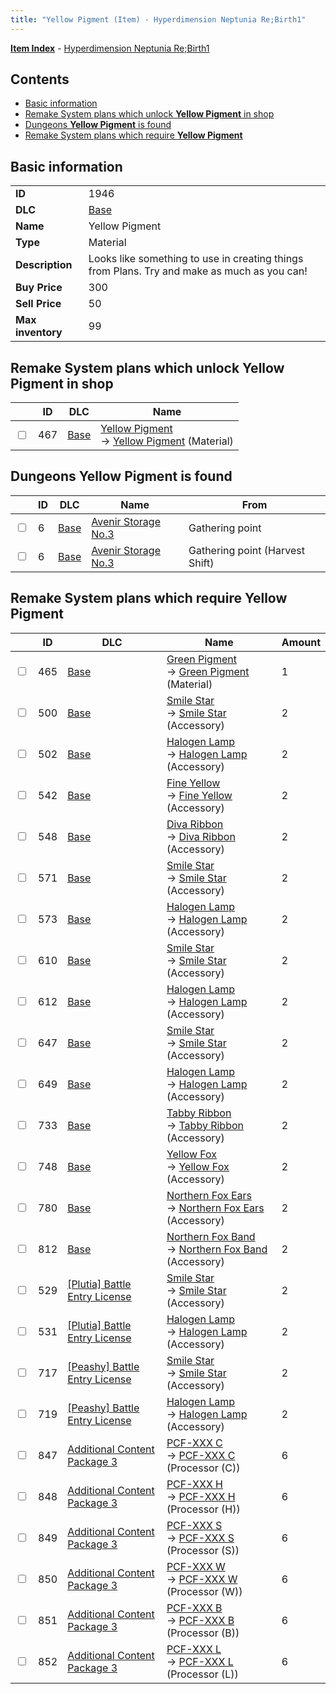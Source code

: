 ```yaml
---
title: "Yellow Pigment (Item) - Hyperdimension Neptunia Re;Birth1"
---
```


[**Item Index**](/neptunia/rb1/item/index.html) - [Hyperdimension Neptunia Re;Birth1](/neptunia/rb1)

## Contents

- [Basic information](#basic-information)
- [Remake System plans which unlock **Yellow Pigment** in shop](#remake-system-plans-which-unlock-yellow-pigment-in-shop)
- [Dungeons **Yellow Pigment** is found](#dungeons-yellow-pigment-is-found)
- [Remake System plans which require **Yellow Pigment**](#remake-system-plans-which-require-yellow-pigment)

## Basic information

|   |   |
| -- | -- |
| **ID** | 1946 |
| **DLC** | [Base](/neptunia/rb1/dlc/1-base.html) |
| **Name** | Yellow Pigment |
| **Type** | Material |
| **Description** | Looks like something to use in creating things from Plans. Try and make as much as you can! |
| **Buy Price** | 300 |
| **Sell Price** | 50 |
| **Max inventory** | 99 |

## Remake System plans which unlock **Yellow Pigment** in shop

|    | ID | DLC | Name |
| -- | -- | --- | ---- |
| <input type="checkbox" id="rb1-remake-1-467" class="trackbox" /> | 467 | [Base](/neptunia/rb1/dlc/1-base.html) | [Yellow Pigment](/neptunia/rb1/remake/1-467-yellow-pigment.html)<br />→ [Yellow Pigment](/neptunia/rb1/item/1-1946-yellow-pigment.html) (Material) |

## Dungeons **Yellow Pigment** is found

|    | ID | DLC | Name | From |
| -- | -- | --- | ---- | ---- |
| <input type="checkbox" id="rb1-dungeon-1-6" class="trackbox" /> | 6 | [Base](/neptunia/rb1/dlc/1-base.html) | [Avenir Storage No.3](/neptunia/rb1/dungeon/1-6-avenir-storage-no-3.html) | Gathering point |
| <input type="checkbox" id="rb1-dungeon-1-6" class="trackbox" /> | 6 | [Base](/neptunia/rb1/dlc/1-base.html) | [Avenir Storage No.3](/neptunia/rb1/dungeon/1-6-avenir-storage-no-3.html) | Gathering point (Harvest Shift) |

## Remake System plans which require **Yellow Pigment**

|    | ID | DLC | Name | Amount |
| -- | -- | --- | ---- | ------ |
| <input type="checkbox" id="rb1-remake-1-465" class="trackbox" /> | 465 | [Base](/neptunia/rb1/dlc/1-base.html) | [Green Pigment](/neptunia/rb1/remake/1-465-green-pigment.html)<br />→ [Green Pigment](/neptunia/rb1/item/1-1944-green-pigment.html) (Material) | 1 |
| <input type="checkbox" id="rb1-remake-1-500" class="trackbox" /> | 500 | [Base](/neptunia/rb1/dlc/1-base.html) | [Smile Star](/neptunia/rb1/remake/1-500-smile-star.html)<br />→ [Smile Star](/neptunia/rb1/item/1-3043-smile-star.html) (Accessory) | 2 |
| <input type="checkbox" id="rb1-remake-1-502" class="trackbox" /> | 502 | [Base](/neptunia/rb1/dlc/1-base.html) | [Halogen Lamp](/neptunia/rb1/remake/1-502-halogen-lamp.html)<br />→ [Halogen Lamp](/neptunia/rb1/item/1-3046-halogen-lamp.html) (Accessory) | 2 |
| <input type="checkbox" id="rb1-remake-1-542" class="trackbox" /> | 542 | [Base](/neptunia/rb1/dlc/1-base.html) | [Fine Yellow](/neptunia/rb1/remake/1-542-fine-yellow.html)<br />→ [Fine Yellow](/neptunia/rb1/item/1-3114-fine-yellow.html) (Accessory) | 2 |
| <input type="checkbox" id="rb1-remake-1-548" class="trackbox" /> | 548 | [Base](/neptunia/rb1/dlc/1-base.html) | [Diva Ribbon](/neptunia/rb1/remake/1-548-diva-ribbon.html)<br />→ [Diva Ribbon](/neptunia/rb1/item/1-3103-diva-ribbon.html) (Accessory) | 2 |
| <input type="checkbox" id="rb1-remake-1-571" class="trackbox" /> | 571 | [Base](/neptunia/rb1/dlc/1-base.html) | [Smile Star](/neptunia/rb1/remake/1-571-smile-star.html)<br />→ [Smile Star](/neptunia/rb1/item/1-3143-smile-star.html) (Accessory) | 2 |
| <input type="checkbox" id="rb1-remake-1-573" class="trackbox" /> | 573 | [Base](/neptunia/rb1/dlc/1-base.html) | [Halogen Lamp](/neptunia/rb1/remake/1-573-halogen-lamp.html)<br />→ [Halogen Lamp](/neptunia/rb1/item/1-3146-halogen-lamp.html) (Accessory) | 2 |
| <input type="checkbox" id="rb1-remake-1-610" class="trackbox" /> | 610 | [Base](/neptunia/rb1/dlc/1-base.html) | [Smile Star](/neptunia/rb1/remake/1-610-smile-star.html)<br />→ [Smile Star](/neptunia/rb1/item/1-3206-smile-star.html) (Accessory) | 2 |
| <input type="checkbox" id="rb1-remake-1-612" class="trackbox" /> | 612 | [Base](/neptunia/rb1/dlc/1-base.html) | [Halogen Lamp](/neptunia/rb1/remake/1-612-halogen-lamp.html)<br />→ [Halogen Lamp](/neptunia/rb1/item/1-3209-halogen-lamp.html) (Accessory) | 2 |
| <input type="checkbox" id="rb1-remake-1-647" class="trackbox" /> | 647 | [Base](/neptunia/rb1/dlc/1-base.html) | [Smile Star](/neptunia/rb1/remake/1-647-smile-star.html)<br />→ [Smile Star](/neptunia/rb1/item/1-3266-smile-star.html) (Accessory) | 2 |
| <input type="checkbox" id="rb1-remake-1-649" class="trackbox" /> | 649 | [Base](/neptunia/rb1/dlc/1-base.html) | [Halogen Lamp](/neptunia/rb1/remake/1-649-halogen-lamp.html)<br />→ [Halogen Lamp](/neptunia/rb1/item/1-3269-halogen-lamp.html) (Accessory) | 2 |
| <input type="checkbox" id="rb1-remake-1-733" class="trackbox" /> | 733 | [Base](/neptunia/rb1/dlc/1-base.html) | [Tabby Ribbon](/neptunia/rb1/remake/1-733-tabby-ribbon.html)<br />→ [Tabby Ribbon](/neptunia/rb1/item/1-3393-tabby-ribbon.html) (Accessory) | 2 |
| <input type="checkbox" id="rb1-remake-1-748" class="trackbox" /> | 748 | [Base](/neptunia/rb1/dlc/1-base.html) | [Yellow Fox](/neptunia/rb1/remake/1-748-yellow-fox.html)<br />→ [Yellow Fox](/neptunia/rb1/item/1-3413-yellow-fox.html) (Accessory) | 2 |
| <input type="checkbox" id="rb1-remake-1-780" class="trackbox" /> | 780 | [Base](/neptunia/rb1/dlc/1-base.html) | [Northern Fox Ears](/neptunia/rb1/remake/1-780-northern-fox-ears.html)<br />→ [Northern Fox Ears](/neptunia/rb1/item/1-3463-northern-fox-ears.html) (Accessory) | 2 |
| <input type="checkbox" id="rb1-remake-1-812" class="trackbox" /> | 812 | [Base](/neptunia/rb1/dlc/1-base.html) | [Northern Fox Band](/neptunia/rb1/remake/1-812-northern-fox-band.html)<br />→ [Northern Fox Band](/neptunia/rb1/item/1-3513-northern-fox-band.html) (Accessory) | 2 |
| <input type="checkbox" id="rb1-remake-7-529" class="trackbox" /> | 529 | [[Plutia] Battle Entry License](/neptunia/rb1/dlc/7-plutia.html) | [Smile Star](/neptunia/rb1/remake/7-529-smile-star.html)<br />→ [Smile Star](/neptunia/rb1/item/7-3084-smile-star.html) (Accessory) | 2 |
| <input type="checkbox" id="rb1-remake-7-531" class="trackbox" /> | 531 | [[Plutia] Battle Entry License](/neptunia/rb1/dlc/7-plutia.html) | [Halogen Lamp](/neptunia/rb1/remake/7-531-halogen-lamp.html)<br />→ [Halogen Lamp](/neptunia/rb1/item/7-3087-halogen-lamp.html) (Accessory) | 2 |
| <input type="checkbox" id="rb1-remake-8-717" class="trackbox" /> | 717 | [[Peashy] Battle Entry License](/neptunia/rb1/dlc/8-peashy.html) | [Smile Star](/neptunia/rb1/remake/8-717-smile-star.html)<br />→ [Smile Star](/neptunia/rb1/item/8-3368-smile-star.html) (Accessory) | 2 |
| <input type="checkbox" id="rb1-remake-8-719" class="trackbox" /> | 719 | [[Peashy] Battle Entry License](/neptunia/rb1/dlc/8-peashy.html) | [Halogen Lamp](/neptunia/rb1/remake/8-719-halogen-lamp.html)<br />→ [Halogen Lamp](/neptunia/rb1/item/8-3371-halogen-lamp.html) (Accessory) | 2 |
| <input type="checkbox" id="rb1-remake-12-847" class="trackbox" /> | 847 | [Additional Content Package 3](/neptunia/rb1/dlc/12-pack3.html) | [PCF-XXX C](/neptunia/rb1/remake/12-847-pcf-xxx-c.html)<br />→ [PCF-XXX C](/neptunia/rb1/item/12-4291-pcf-xxx-c.html) (Processor (C)) | 6 |
| <input type="checkbox" id="rb1-remake-12-848" class="trackbox" /> | 848 | [Additional Content Package 3](/neptunia/rb1/dlc/12-pack3.html) | [PCF-XXX H](/neptunia/rb1/remake/12-848-pcf-xxx-h.html)<br />→ [PCF-XXX H](/neptunia/rb1/item/12-4292-pcf-xxx-h.html) (Processor (H)) | 6 |
| <input type="checkbox" id="rb1-remake-12-849" class="trackbox" /> | 849 | [Additional Content Package 3](/neptunia/rb1/dlc/12-pack3.html) | [PCF-XXX S](/neptunia/rb1/remake/12-849-pcf-xxx-s.html)<br />→ [PCF-XXX S](/neptunia/rb1/item/12-4293-pcf-xxx-s.html) (Processor (S)) | 6 |
| <input type="checkbox" id="rb1-remake-12-850" class="trackbox" /> | 850 | [Additional Content Package 3](/neptunia/rb1/dlc/12-pack3.html) | [PCF-XXX W](/neptunia/rb1/remake/12-850-pcf-xxx-w.html)<br />→ [PCF-XXX W](/neptunia/rb1/item/12-4294-pcf-xxx-w.html) (Processor (W)) | 6 |
| <input type="checkbox" id="rb1-remake-12-851" class="trackbox" /> | 851 | [Additional Content Package 3](/neptunia/rb1/dlc/12-pack3.html) | [PCF-XXX B](/neptunia/rb1/remake/12-851-pcf-xxx-b.html)<br />→ [PCF-XXX B](/neptunia/rb1/item/12-4295-pcf-xxx-b.html) (Processor (B)) | 6 |
| <input type="checkbox" id="rb1-remake-12-852" class="trackbox" /> | 852 | [Additional Content Package 3](/neptunia/rb1/dlc/12-pack3.html) | [PCF-XXX L](/neptunia/rb1/remake/12-852-pcf-xxx-l.html)<br />→ [PCF-XXX L](/neptunia/rb1/item/12-4296-pcf-xxx-l.html) (Processor (L)) | 6 |